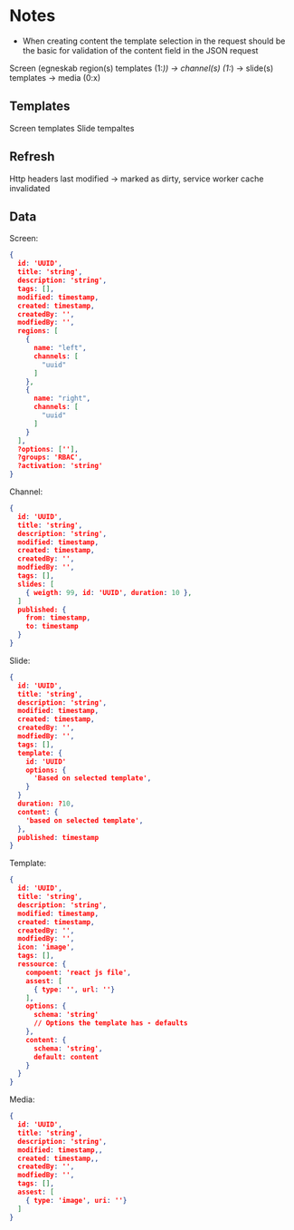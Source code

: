 # Notes

* When creating content the template selection in the request should be the basic for validation of the content field in the JSON request


Screen (egneskab region(s) templates (1:*)) -> channel(s) (1:*) -> slide(s) templates -> media (0:x)

## Templates
Screen templates
Slide tempaltes

## Refresh
Http headers last modified -> marked as dirty, service worker cache invalidated

## Data

Screen:
```json
{
  id: 'UUID',
  title: 'string',
  description: 'string',
  tags: [],
  modified: timestamp,
  created: timestamp,
  createdBy: '',
  modfiedBy: '',
  regions: [
    {
      name: "left",
      channels: [
        "uuid"
      ]
    },
    {
      name: "right",
      channels: [
        "uuid"
      ]
    }
  ],
  ?options: [''],
  ?groups: 'RBAC',
  ?activation: 'string'
}
```

Channel:
```json
{
  id: 'UUID',
  title: 'string',
  description: 'string',
  modified: timestamp,
  created: timestamp,
  createdBy: '',
  modfiedBy: '',
  tags: [],
  slides: [
    { weigth: 99, id: 'UUID', duration: 10 },
  ]
  published: {
    from: timestamp,
    to: timestamp
  }
}
```


Slide:
```json
{
  id: 'UUID',
  title: 'string',
  description: 'string',
  modified: timestamp,
  created: timestamp,
  createdBy: '',
  modfiedBy: '',
  tags: [],
  template: {
    id: 'UUID'
    options: {
      'Based on selected template',
    }
  }
  duration: ?10,
  content: {
    'based on selected template',
  },
  published: timestamp
}
```

Template: 
```json
{
  id: 'UUID',
  title: 'string',
  description: 'string',
  modified: timestamp,
  created: timestamp,
  createdBy: '',
  modfiedBy: '',
  icon: 'image',
  tags: [],
  ressource: {
    compoent: 'react js file',
    assest: [
      { type: '', url: ''}
    ],
    options: { 
      schema: 'string'
      // Options the template has - defaults
    },
    content: {
      schema: 'string',
      default: content
    }
  }
}
```

Media:
```json
{
  id: 'UUID',
  title: 'string',
  description: 'string',
  modified: timestamp,,
  created: timestamp,,
  createdBy: '',
  modfiedBy: '',
  tags: [],
  assest: [
    { type: 'image', uri: ''}
  ]
}
```


